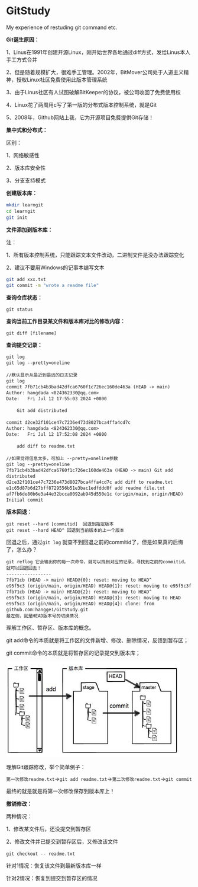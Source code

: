 # GitStudy
My experience of restuding git command etc.



**Git诞生原因：**

1、Linus在1991年创建开源Linux，刚开始世界各地通过diff方式，发给Linus本人手工方式合并

2、但是随着规模扩大，很难手工管理。2002年，BitMover公司处于人道主义精神，授权Linux社区免费使用此版本管理系统

3、由于Linus社区有人试图破解BitKeeper的协议，被公司收回了免费使用权

4、Linux花了两周用c写了第一版的分布式版本控制系统，就是Git

5、2008年，Github网站上我，它为开源项目免费提供Git存储！



**集中式和分布式：**

区别：

1、网络敏感性

2、版本库安全性

3、分支支持模式



**创建版本库：**

```bash
mkdir learngit
cd learngit
git init
```

**文件添加到版本库：**

注：

1、所有版本控制系统，只能跟踪文本文件改动，二进制文件是没办法跟踪变化

2、建议不要用Windows的记事本编写文本

```bash
git add xxx.txt
git commit -m "wrote a readme file"
```



**查询仓库状态：**

```
git status
```



**查询当前工作目录某文件和版本库对比的修改内容：**

```
git diff [filename]
```



**查询提交记录：**

```
git log
git log --pretty=oneline

//默认显示从最近到最远的日志记录
git log
commit 7fb71cb4b3bad42dfca6760f1c726ec160de463a (HEAD -> main)
Author: hangdada <824362330@qq.com>
Date:   Fri Jul 12 17:55:03 2024 +0800

    Git add distributed

commit d2ce32f101ce47c7236e473d8027bca4ffa4cd7c
Author: hangdada <824362330@qq.com>
Date:   Fri Jul 12 17:52:08 2024 +0800

    add diff to readme.txt

//如果觉得信息太多，可加上 --pretty=oneline参数
git log --pretty=oneline
7fb71cb4b3bad42dfca6760f1c726ec160de463a (HEAD -> main) Git add distributed
d2ce32f101ce47c7236e473d8027bca4ffa4cd7c add diff to readme.txt
e1c65d87b6d27bff8729556b51e3bac1edfddd0f add readme file.txt
af7fb6de80b6e3a44e32bcca0092ab945d550e1c (origin/main, origin/HEAD) Initial commit
```



**版本回退：**

```
git reset --hard [commitid]  回退到指定版本
git reset --hard HEAD^ 回退到当前版本的上一个版本
```

回退之后，通过`git log` 就查不到回退之前的commitid了，但是如果真的后悔了，怎么办？

```
git reflog 它会输出你的每一次命令，就可以找到对应的记录，寻找到之前的commitid，就可以回退回去！
-----------------
7fb71cb (HEAD -> main) HEAD@{0}: reset: moving to HEAD^
e95f5c3 (origin/main, origin/HEAD) HEAD@{1}: reset: moving to e95f5c3f
7fb71cb (HEAD -> main) HEAD@{2}: reset: moving to HEAD^
e95f5c3 (origin/main, origin/HEAD) HEAD@{3}: reset: moving to HEAD
e95f5c3 (origin/main, origin/HEAD) HEAD@{4}: clone: from github.com:hangge1/GitStudy.git
最左侧，就是HEAD版本号的切换情况
```





理解工作区、暂存区、版本库的概念。

git add命令的本质就是将工作区的文件新增、修改、删除情况，反馈到暂存区；

git commit命令的本质就是将暂存区的记录提交到版本库；

![image-20240713172457072](./README.assets/image-20240713172457072.png)







理解Git跟踪修改，举个简单例子：

`第一次修改readme.txt`->`git add readme.txt`->`第二次修改readme.txt`->`git commit`

最终的就是就是将第一次修改保存到版本库上！





**撤销修改：**

两种情况：

1、修改某文件后，还没提交到暂存区

2、修改文件并已提交到暂存区后，又修改该文件



`git checkout -- readme.txt`

针对1情况：恢复该文件到最新版本库一样

针对2情况：恢复到提交到暂存区的情况


























































